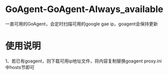 # GoAgent-GoAgent-Always_available
一直可用的GoAgent，会定时扫描可用的google gae ip，goagent会保持更新

# 使用说明
1、若已有goagent，则下载可用ip地址文件，将内容复制替换goagent proxy.ini中hosts节即可
